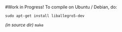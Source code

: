 #Work in Progress!
To compile on Ubuntu / Debian, do:

`sudo apt-get install liballegro5-dev`

*(in source dir)* `make`
